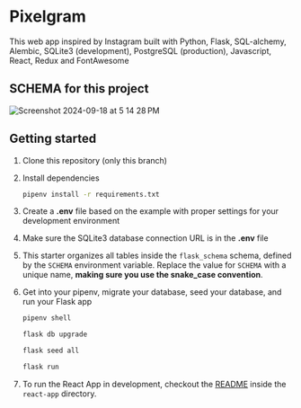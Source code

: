 # Pixelgram

This web app inspired by Instagram built with Python, Flask, SQL-alchemy, Alembic, SQLite3 (development), PostgreSQL (production), Javascript, React, Redux and FontAwesome


## SCHEMA for this project
![Screenshot 2024-09-18 at 5 14 28 PM](https://github.com/user-attachments/assets/82af1667-c55b-486a-adce-7aa47a1d77c0)


## Getting started
1. Clone this repository (only this branch)

2. Install dependencies

      ```bash
      pipenv install -r requirements.txt
      ```

3. Create a **.env** file based on the example with proper settings for your
   development environment

4. Make sure the SQLite3 database connection URL is in the **.env** file

5. This starter organizes all tables inside the `flask_schema` schema, defined
   by the `SCHEMA` environment variable.  Replace the value for
   `SCHEMA` with a unique name, **making sure you use the snake_case
   convention**.

6. Get into your pipenv, migrate your database, seed your database, and run your Flask app

   ```bash
   pipenv shell
   ```

   ```bash
   flask db upgrade
   ```

   ```bash
   flask seed all
   ```

   ```bash
   flask run
   ```

7. To run the React App in development, checkout the [README](./react-app/README.md) inside the `react-app` directory.
